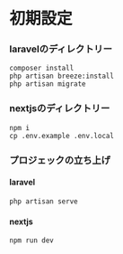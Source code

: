 # 初期設定

### laravelのディレクトリー

    composer install
    php artisan breeze:install 
    php artisan migrate

### nextjsのディレクトリー

    npm i
    cp .env.example .env.local


### プロジェックの立ち上げ

#### laravel

    php artisan serve


#### nextjs

    npm run dev
